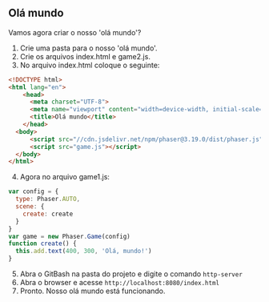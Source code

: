 ## Olá mundo

Vamos agora criar o nosso 'olá mundo'?

1. Crie uma pasta para o nosso 'olá mundo'.
2. Crie os arquivos index.html e game2.js.
3. No arquivo index.html coloque o seguinte:

```html
<!DOCTYPE html>
<html lang="en">
    <head>
      <meta charset="UTF-8">
      <meta name="viewport" content="width=device-width, initial-scale=1.0">  
      <title>Olá mundo</title>
    </head>
  <body>
      <script src="//cdn.jsdelivr.net/npm/phaser@3.19.0/dist/phaser.js"></script>
      <script src="game.js"></script>
  </body>
</html>
```

4. Agora no arquivo game1.js:

```javascript
var config = {
  type: Phaser.AUTO,
  scene: {
    create: create
  }
}
var game = new Phaser.Game(config)
function create() {
  this.add.text(400, 300, 'Olá, mundo!')
}
```
5. Abra o GitBash na pasta do projeto e digite o comando ``http-server``
6. Abra o browser e acesse ``http://localhost:8080/index.html``
7. Pronto. Nosso olá mundo está funcionando.
